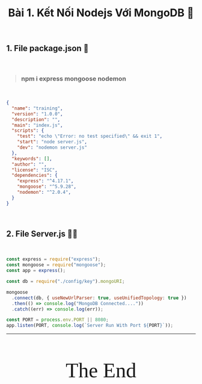 # **<div style="text-align:center;">Bài 1. Kết Nối Nodejs Với MongoDB :tada:**

<br/>

## **1. File package.json** :banana:

<br/>

> ### **npm i express mongoose nodemon**

<br/>

```json
{
  "name": "training",
  "version": "1.0.0",
  "description": "",
  "main": "index.js",
  "scripts": {
    "test": "echo \"Error: no test specified\" && exit 1",
    "start": "node server.js",
    "dev": "nodemon server.js"
  },
  "keywords": [],
  "author": "",
  "license": "ISC",
  "dependencies": {
    "express": "^4.17.1",
    "mongoose": "^5.9.28",
    "nodemon": "^2.0.4",
  }
}
```

<br/>

<div style="page-break-after: always;"></div>

## **2. File Server.js** :banana::banana:

<br/>

```js
const express = require("express");
const mongoose = require("mongoose");
const app = express();

const db = require("./config/key").mongoURI;

mongoose
  .connect(db, { useNewUrlParser: true, useUnifiedTopology: true })
  .then(() => console.log("MongoDB Connected...."))
  .catch((err) => console.log(err));

const PORT = process.env.PORT || 8080;
app.listen(PORT, console.log(`Server Run With Port ${PORT}`));

```

---
<br/>
<br/>
<br/>

<div style="font-size:55px;text-align:center;font-family:Brush Script MT">The End

<br/>
<br/>

## <div style="font-size:55px;text-align:center;">:wave::wave::wave::wave::wave:</div>
